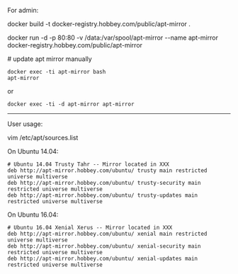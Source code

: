 For admin:

docker build -t docker-registry.hobbey.com/public/apt-mirror .

docker run -d -p 80:80 -v /data:/var/spool/apt-mirror --name apt-mirror docker-registry.hobbey.com/public/apt-mirror

\# update apt mirror manually

```
docker exec -ti apt-mirror bash  
apt-mirror  
```
or 
 
```
docker exec -ti -d apt-mirror apt-mirror  
```

---

User usage:

vim /etc/apt/sources.list

On Ubuntu 14.04:  

```
# Ubuntu 14.04 Trusty Tahr -- Mirror located in XXX
deb http://apt-mirror.hobbey.com/ubuntu/ trusty main restricted universe multiverse
deb http://apt-mirror.hobbey.com/ubuntu/ trusty-security main restricted universe multiverse
deb http://apt-mirror.hobbey.com/ubuntu/ trusty-updates main restricted universe multiverse
```
On Ubuntu 16.04:  

```
# Ubuntu 16.04 Xenial Xerus -- Mirror located in XXX
deb http://apt-mirror.hobbey.com/ubuntu/ xenial main restricted universe multiverse
deb http://apt-mirror.hobbey.com/ubuntu/ xenial-security main restricted universe multiverse
deb http://apt-mirror.hobbey.com/ubuntu/ xenial-updates main restricted universe multiverse
```

